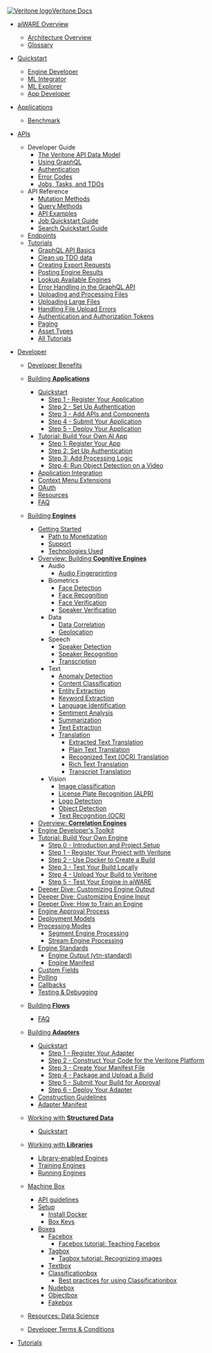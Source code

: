 <!-- markdownlint-disable no-inline-html first-line-h1 -->

<!-- Sidebar Logo -->

<a href="/"><div class="logo"><img src="https://static.veritone.com/assets/favicon/favicon.ico" alt="Veritone logo"/><span class="logo-text">Veritone Docs<span></div></a>

- [aiWARE Overview](overview/)

  - [Architecture Overview](overview/architecture-overview/)
  - [Glossary](overview/glossary/)

- [Quickstart](quickstart/)

  - <span class="engine-developer">[Engine Developer](quickstart/engine-developer/)</span>
  - <span class="ml-integrator">[ML Integrator](quickstart/ml-integrator/)</span>
  - <span class="ml-explorer">[ML Explorer](quickstart/ml-explorer/)</span>
  - <span class="app-developer">[App Developer](quickstart/app-developer/)</span>

- [Applications](apps/)

  - [Benchmark](benchmark/)

- [APIs](apis/)

  - Developer Guide
    - [The Veritone API Data Model](apis/data-model.md)
    - [Using GraphQL](apis/using-graphql.md)
    - [Authentication](apis/authentication.md)
    - [Error Codes](apis/error-codes.md)
    - [Jobs, Tasks, and TDOs](apis/jobs-tasks-tdos.md)
  - API Reference
    - [Mutation Methods](apis/reference/mutation/)
    - [Query Methods](apis/reference/query/)
    - [API Examples](apis/examples.md)
    - [Job Quickstart Guide](apis/job-quickstart/)
    - [Search Quickstart Guide](apis/search-quickstart/)
  - [Endpoints](apis/endpoints/)
  - [Tutorials](apis/tutorials/)
    - [GraphQL API Basics](apis/tutorials/graphql-basics.md)
    - [Clean up TDO data](apis/tutorials/cleanup-tdo.md)
    - [Creating Export Requests](apis/tutorials/create-export-request/)
    - [Posting Engine Results](apis/tutorials/engine-results.md)
    - [Lookup Available Engines](apis/tutorials/get-engines.md)
    - [Error Handling in the GraphQL API](apis/tutorials/graphql-error-handling.md)
    - [Uploading and Processing Files](apis/tutorials/upload-and-process.md)
    - [Uploading Large Files](apis/tutorials/uploading-large-files.md)
    - [Handling File Upload Errors](apis/tutorials/file-upload-error-handling.md)
    - [Authentication and Authorization Tokens](apis/tutorials/tokens.md)
    - [Paging](apis/tutorials/paging.md)
    - [Asset Types](apis/tutorials/asset-types.md)
    - [All Tutorials](apis/tutorials/)

- [Developer](developer/)

  - [Developer Benefits](developer/benefits.md)

  - [Building **Applications**](developer/applications/)

    - [Quickstart](developer/applications/quick-start/)
      - [Step 1 - Register Your Application](developer/applications/quick-start/step-1.md)
      - [Step 2 - Set Up Authentication](developer/applications/quick-start/step-2.md)
      - [Step 3 - Add APIs and Components](developer/applications/quick-start/step-3.md)
      - [Step 4 - Submit Your Application](developer/applications/quick-start/step-4.md)
      - [Step 5 - Deploy Your Application](developer/applications/quick-start/step-5.md)
    - [Tutorial: Build Your Own AI App](developer/applications/app-tutorial/)
      - [Step 1: Register Your App](developer/applications/app-tutorial/app-tutorial-step-1.md)
      - [Step 2: Set Up Authentication](developer/applications/app-tutorial/app-tutorial-step-2.md)
      - [Step 3: Add Processing Logic](developer/applications/app-tutorial/app-tutorial-step-3.md)
      - [Step 4: Run Object Detection on a Video](developer/applications/app-tutorial/app-tutorial-step-4.md)
    - [Application Integration](developer/applications/integration/)
    - [Context Menu Extensions](developer/applications/context-menu-extensions.md)
    - [OAuth](developer/applications/oauth.md)
    - [Resources](developer/applications/resources.md)
    - [FAQ](developer/applications/faq.md)

  - [Building **Engines**](developer/engines/)

    - [Getting Started](developer/engines/getting-started/)
      - [Path to Monetization](developer/engines/getting-started/path-to-monetization/)
      - [Support](developer/engines/getting-started/support/)
      - [Technologies Used](developer/engines/getting-started/technologies/)
    - [Overview: Building **Cognitive Engines**](developer/engines/cognitive/)
      - Audio
        - [Audio Fingerprinting](developer/engines/cognitive/audio/audio-fingerprinting/)
      - Biometrics
        - [Face Detection](developer/engines/cognitive/biometrics/face-detection/)
        - [Face Recognition](developer/engines/cognitive/biometrics/face-recognition/)
        - [Face Verification](developer/engines/cognitive/biometrics/face-verification/)
        - [Speaker Verification](developer/engines/cognitive/biometrics/speaker-verification/)
      - Data
        - [Data Correlation](developer/engines/cognitive/data/correlation/)
        - [Geolocation](developer/engines/cognitive/data/geolocation/)
      - Speech
        - [Speaker Detection](developer/engines/cognitive/speech/speaker-detection/)
        - [Speaker Recognition](developer/engines/cognitive/speech/speaker-recognition/)
        - [Transcription](developer/engines/cognitive/speech/transcription/)
      - Text
        - [Anomaly Detection](developer/engines/cognitive/text/anomaly-detection/)
        - [Content Classification](developer/engines/cognitive/text/content-classification/)
        - [Entity Extraction](developer/engines/cognitive/text/entity-extraction/)
        - [Keyword Extraction](developer/engines/cognitive/text/keyword-extraction/)
        - [Language Identification](developer/engines/cognitive/text/language-identification/)
        - [Sentiment Analysis](developer/engines/cognitive/text/sentiment/)
        - [Summarization](developer/engines/cognitive/text/summarization/)
        - [Text Extraction](developer/engines/cognitive/text/text-extraction/)
        - [Translation](developer/engines/cognitive/text/translation/)
          - [Extracted Text Translation](developer/engines/cognitive/text/translation/extracted-text/)
          - [Plain Text Translation](developer/engines/cognitive/text/translation/plain-text/)
          - [Recognized Text (OCR) Translation](developer/engines/cognitive/text/translation/recognized-text/)
          - [Rich Text Translation](developer/engines/cognitive/text/translation/rich-text/)
          - [Transcript Translation](developer/engines/cognitive/text/translation/transcript/)
      - Vision
        - [Image classification](developer/engines/cognitive/vision/image-classification/)
        - [License Plate Recognition (ALPR)](developer/engines/cognitive/vision/license-plate/)
        - [Logo Detection](developer/engines/cognitive/vision/logo-detection/)
        - [Object Detection](developer/engines/cognitive/vision/object-detection/)
        - [Text Recognition (OCR)](developer/engines/cognitive/vision/text-recognition/)
    - [Overview: **Correlation Engines**](developer/engines/correlation/)
    - [Engine Developer's Toolkit](developer/engines/toolkit/)
    - [Tutorial: Build Your Own Engine](developer/engines/tutorial/)
      - [Step 0 - Introduction and Project Setup](developer/engines/tutorial/)
      - [Step 1 - Register Your Project with Veritone](developer/engines/tutorial/engine-tutorial-step-1.md)
      - [Step 2 - Use Docker to Create a Build](developer/engines/tutorial/engine-tutorial-step-2.md)
      - [Step 3 - Test Your Build Locally](developer/engines/tutorial/engine-tutorial-step-3.md)
      - [Step 4 - Upload Your Build to Veritone](developer/engines/tutorial/engine-tutorial-step-4.md)
      - [Step 5 - Test Your Engine in aiWARE](developer/engines/tutorial/engine-tutorial-step-5.md)
    - [Deeper Dive: Customizing Engine Output](developer/engines/tutorial/customizing-engine-output.md)
    - [Deeper Dive: Customizing Engine Input](developer/engines/tutorial/engine-custom-fields)
    - [Deeper Dive: How to Train an Engine](developer/engines/tutorial/engine-training-tutorial)
    - [Engine Approval Process](developer/engines/approval/)
    - [Deployment Models](developer/engines/deployment-model/)
    - [Processing Modes](developer/engines/processing-modes/)
      - [Segment Engine Processing](developer/engines/processing-modes/segment-processing/)
      - [Stream Engine Processing](developer/engines/processing-modes/stream-processing/)
    - [Engine Standards](developer/engines/standards/)
      - [Engine Output (vtn-standard)](developer/engines/standards/engine-output/)
      - [Engine Manifest](developer/engines/standards/engine-manifest/)
        <!-- - [Message Types](developer/engines/standards/message-types/)-->
    - [Custom Fields](developer/engines/custom-fields/)
    - [Polling](developer/engines/polling/)
    - [Callbacks](developer/engines/callbacks/)
    - [Testing & Debugging](developer/engines/testing-and-debugging/)

  - [Building **Flows**](developer/flow/)

    - [FAQ](developer/flow/faq.md)

  - [Building **Adapters**](developer/adapters/)

    - [Quickstart](developer/adapters/quick-start/)
      - [Step 1 - Register Your Adapter](developer/adapters/quick-start/step-1.md)
      - [Step 2 - Construct Your Code for the Veritone Platform](developer/adapters/quick-start/step-2.md)
      - [Step 3 - Create Your Manifest File](developer/adapters/quick-start/step-3.md)
      - [Step 4 - Package and Upload a Build](developer/adapters/quick-start/step-4.md)
      - [Step 5 - Submit Your Build for Approval](developer/adapters/quick-start/step-5.md)
      - [Step 6 - Deploy Your Adapter](developer/adapters/quick-start/step-6.md)
    - [Construction Guidelines](developer/adapters/guidelines.md)
    - [Adapter Manifest](developer/adapters/manifest.md)

  - [Working with **Structured Data**](developer/data/)

    - [Quickstart](developer/data/quick-start/)

  - [Working with **Libraries**](developer/libraries/)

    - [Library-enabled Engines](developer/libraries/engines.md)
    - [Training Engines](developer/libraries/training.md)
    - [Running Engines](developer/libraries/running.md)

  - [Machine Box](/developer/machine-box/)

    - [API guidelines](/developer/machine-box/api-guidelines)
    - [Setup](/developer/machine-box/setup/)
      - [Install Docker](/developer/machine-box/setup/docker)
      - [Box Keys](/developer/machine-box/setup/box-key)
    - [Boxes](/developer/machine-box/boxes/)
      - [Facebox](/developer/machine-box/boxes/facebox-overview)
        - [Facebox tutorial: Teaching Facebox](/developer/machine-box/boxes/teaching-facebox)
      - [Tagbox](/developer/machine-box/boxes/tagbox)
        - [Tagbox tutorial: Recognizing images](/developer/machine-box/boxes/tagbox/recognizing-images)
      - [Textbox](/developer/machine-box/boxes/textbox)
      - [Classificationbox](/developer/machine-box/boxes/classificationbox)
        - [Best practices for using Classificationbox](/developer/machine-box/boxes/classificationbox/best-practices)
      - [Nudebox](/developer/machine-box/boxes/nudebox)
      - [Objectbox](/developer/machine-box/boxes/objectbox)
      - [Fakebox](/developer/machine-box/boxes/fakebox)

  - [Resources: Data Science](developer/resources/)
  - [Developer Terms & Conditions](developer/terms-and-conditions.md)

- [Tutorials](apis/tutorials/)
